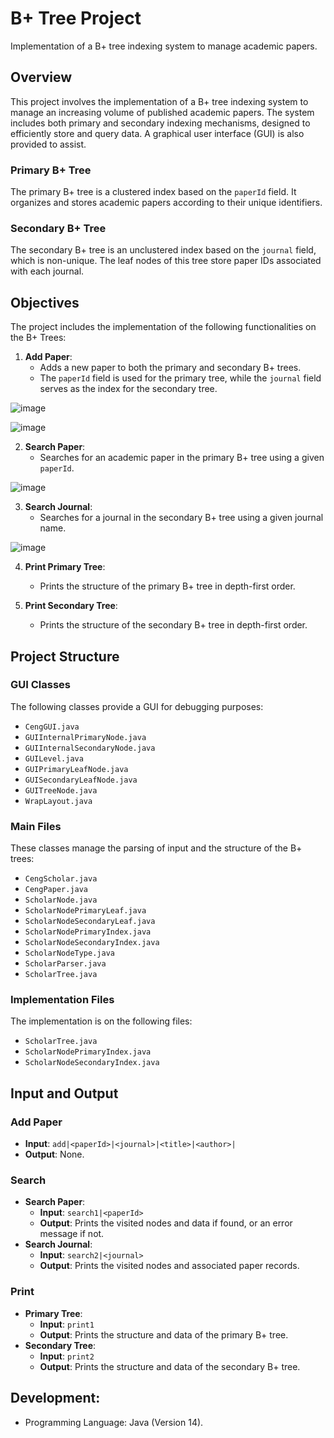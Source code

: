 # B+ Tree Project
Implementation of a B+ tree indexing system to manage academic papers.

## Overview
This project involves the implementation of a B+ tree indexing system to manage an increasing volume of published academic papers. The system includes both primary and secondary indexing mechanisms, designed to efficiently store and query data. A graphical user interface (GUI) is also provided to assist.

### Primary B+ Tree
The primary B+ tree is a clustered index based on the `paperId` field. It organizes and stores academic papers according to their unique identifiers.

### Secondary B+ Tree
The secondary B+ tree is an unclustered index based on the `journal` field, which is non-unique. The leaf nodes of this tree store paper IDs associated with each journal.

## Objectives
The project includes the implementation of the following functionalities on the B+ Trees:

1. **Add Paper**:
   - Adds a new paper to both the primary and secondary B+ trees.
   - The `paperId` field is used for the primary tree, while the `journal` field serves as the index for the secondary tree.

![image](https://github.com/user-attachments/assets/3bd20180-1ca4-4f9c-9594-dd17bfdde27a)


![image](https://github.com/user-attachments/assets/372bbdbe-27b7-440a-bf8f-796818b925ec)


2. **Search Paper**:
   - Searches for an academic paper in the primary B+ tree using a given `paperId`.

![image](https://github.com/user-attachments/assets/232c9fcd-3174-4aa7-bf85-91d55fac78a7)


3. **Search Journal**:
   - Searches for a journal in the secondary B+ tree using a given journal name.

![image](https://github.com/user-attachments/assets/5231f025-24d8-43e1-af9d-3611a10204b2)


4. **Print Primary Tree**:
   - Prints the structure of the primary B+ tree in depth-first order.

5. **Print Secondary Tree**:
   - Prints the structure of the secondary B+ tree in depth-first order.

## Project Structure

### GUI Classes
The following classes provide a GUI for debugging purposes:
- `CengGUI.java`
- `GUIInternalPrimaryNode.java`
- `GUIInternalSecondaryNode.java`
- `GUILevel.java`
- `GUIPrimaryLeafNode.java`
- `GUISecondaryLeafNode.java`
- `GUITreeNode.java`
- `WrapLayout.java`

### Main Files
These classes manage the parsing of input and the structure of the B+ trees:
- `CengScholar.java`
- `CengPaper.java`
- `ScholarNode.java`
- `ScholarNodePrimaryLeaf.java`
- `ScholarNodeSecondaryLeaf.java`
- `ScholarNodePrimaryIndex.java`
- `ScholarNodeSecondaryIndex.java`
- `ScholarNodeType.java`
- `ScholarParser.java`
- `ScholarTree.java`

### Implementation Files
The implementation is on the following files:
- `ScholarTree.java`
- `ScholarNodePrimaryIndex.java`
- `ScholarNodeSecondaryIndex.java`

## Input and Output

### Add Paper
- **Input**: `add|<paperId>|<journal>|<title>|<author>|`
- **Output**: None.

### Search
- **Search Paper**:
  - **Input**: `search1|<paperId>`
  - **Output**: Prints the visited nodes and data if found, or an error message if not.
- **Search Journal**:
  - **Input**: `search2|<journal>`
  - **Output**: Prints the visited nodes and associated paper records.

### Print
- **Primary Tree**:
  - **Input**: `print1`
  - **Output**: Prints the structure and data of the primary B+ tree.
- **Secondary Tree**:
  - **Input**: `print2`
  - **Output**: Prints the structure and data of the secondary B+ tree.

## Development:
- Programming Language: Java (Version 14).

